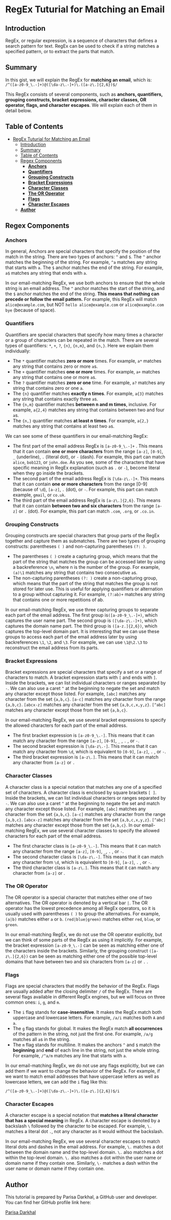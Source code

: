 # RegEx Tuturial for Matching an Email

## Introduction

RegEx, or regular expression, is a sequence of characters that defines a search pattern for text. RegEx can be used to check if a string matches a specified pattern, or to extract the parts that match.

## Summary

In this gist, we will explain the RegEx for **matching an email**, which is:
`/^([a-z0-9_\.-]+)@([\da-z\.-]+)\.([a-z\.]{2,6})$/`

This RegEx consists of several components, such as **anchors, quantifiers, grouping constructs, bracket expressions, character classes, OR operator, flags, and character escapes**. We will explain each of them in detail below.

## Table of Contents

- [RegEx Tuturial for Matching an Email](#regex-tuturial-for-matching-an-email)
  - [Introduction](#introduction)
  - [Summary](#summary)
  - [Table of Contents](#table-of-contents)
  - [Regex Components](#regex-components)
    - [**Anchors**](#anchors)
    - [**Quantifiers**](#quantifiers)
    - [**Grouping Constructs**](#grouping-constructs)
    - [**Bracket Expressions**](#bracket-expressions)
    - [**Character Classes**](#character-classes)
    - [**The OR Operator**](#the-or-operator)
    - [**Flags**](#flags)
    - [**Character Escapes**](#character-escapes)
  - [**Author**](#author)

## Regex Components

### **Anchors**

In general, Anchors are special characters that specify the position of the match in the string. There are two types of anchors: `^` and `$`. The `^` anchor matches the beginning of the string. For example, `^a` matches any string that starts with `a`. The `$` anchor matches the end of the string. For example, `a$` matches any string that ends with `a`.

In our email-matching RegEx, we use both anchors to ensure that the whole string is an email address. The `^` anchor matches the start of the string, and the `$` anchor matches the end of the string. **This means that nothing can precede or follow the email pattern.** For example, this RegEx will match `alice@example.com`, but NOT `hello alice@example.com` or `alice@example.com bye` (because of space).

### **Quantifiers**

Quantifiers are special characters that specify how many times a character or a group of characters can be repeated in the match. There are several types of quantifiers: `*`, `+`, `?`, `{n}`, `{n,m}`, and `{n,}`. Here we explain them individually:

- The `*` quantifier matches **zero or more** times. For example, `a*` matches any string that contains zero or more `a`s.
- The `+` quantifier matches **one or more** times. For example, `a+` matches any string that contains one or more `a`s.
- The `?` quantifier matches **zero or one** time. For example, `a?` matches any string that contains zero or one `a`.
- The `{n}` quantifier matches **exactly n times**. For example, `a{3}` matches any string that contains exactly three `a`s.
- The `{n,m}` quantifier matches **between n and m times**, inclusive. For example, `a{2,4}` matches any string that contains between two and four `a`s.
- The `{n,}` quantifier matches **at least n times**. For example, `a{2,}` matches any string that contains at least two `a`s.

We can see some of these quantifiers in our email-matching RegEx:

- The first part of the email address RegEx is `[a-z0-9_\.-]+` . This means that it can contain **one or more characters** from the range `[a-z]`, `[0-9]`, `_` (underline), `.` (literal dot), or `-` (dash). For example, this part can match `alice`, `bob123`, or `john.doe`. As you see, some of the characters that have specific meaning in RegEx explanation (such as `.` or `-`), become literal when they go inside the brackets.
- The second part of the email address RegEx is `[\da-z\.-]+`. This means that it can contain **one or more characters** from the range [0-9] (because of `\d`), `[a-z]`, `.` (dot), or `-`. For example, this part can match example, `gmail`, or `co.uk`.
- The third part of the email address RegEx is `[a-z\.]{2,6}`. This means that it can contain **between two and six characters** from the range `[a-z]` or `.` (dot). For example, this part can match `.com`, `.org`, or `.co.in`.

### **Grouping Constructs**

Grouping constructs are special characters that group parts of the RegEx together and capture them as submatches. There are two types of grouping constructs: parentheses `( )` and non-capturing parentheses `(?: )`.

- The parentheses `( )` create a capturing group, which means that the part of the string that matches the group can be accessed later by using a backreference `\n`, where n is the number of the group. For example, `(a)\1` matches any string that contains two consecutive `a`s.
- The non-capturing parentheses `(?: )` create a non-capturing group, which means that the part of the string that matches the group is not stored for later use. This is useful for applying quantifiers or alternation to a group without capturing it. For example, `(?:ab)+` matches any string that contains one or more repetitions of ab.

In our email-matching RegEx, we use three capturing groups to separate each part of the email address. The first group is`([a-z0-9_\.-]+)`, which captures the user name part. The second group is `([\da-z\.-]+)`, which captures the domain name part. The third group is `([a-z.]{2,6})`, which captures the top-level domain part. It is interesting that we can use these groups to access each part of the email address later by using backreferences `\1`, `\2`, and `\3`. For example, we can use `\1@\2.\3` to reconstruct the email address from its parts.

### **Bracket Expressions**

Bracket expressions are special characters that specify a set or a range of characters to match. A bracket expression starts with `[` and ends with `]`. Inside the brackets, we can list individual characters or ranges separated by `-`. We can also use a caret `^` at the beginning to negate the set and match any character except those listed.
For example, `[abc]` matches any character from the set `{a,b,c}`. `[a-c]` matches any character from the range `{a,b,c}`. `[abcx-z]` matches any character from the set `{a,b,c,x,y,z}`. `[^abc]` matches any character except those from the set `{a,b,c}`.

In our email-matching RegEx, we use several bracket expressions to specify the allowed characters for each part of the email address.

- The first bracket expression is `[a-z0-9_\.-]`. This means that it can match any character from the range `[a-z]`, `[0-9]`, `_` , `.` , or `-`.
- The second bracket expression is `[\da-z\.-]`. This means that it can match any character from `\d`, which is equivalent to `[0-9]`, `[a-z]`, `.` , or `-`.
- The third bracket expression is `[a-z\.]`. This means that it can match any character from `[a-z]` or `.`

### **Character Classes**

A character class is a special notation that matches any one of a specified set of characters. A character class is enclosed by square brackets `[ ]`. Inside the brackets, we can list individual characters or ranges separated by `-`. We can also use a caret `^` at the beginning to negate the set and match any character except those listed.
For example, `[abc]` matches any character from the set `{a,b,c}`. `[a-c]` matches any character from the range `{a,b,c}`. `[abcx-z]` matches any character from the set `{a,b,c,x,y,z}`. `[^abc]` matches any character except those from the set `{a,b,c}`.
In our email-matching RegEx, we use several character classes to specify the allowed characters for each part of the email address.

- The first character class is `[a-z0-9_\.-]`. This means that it can match any character from the range `[a-z]`, `[0-9]`, `_`, `.` , or `-`.
- The second character class is `[\da-z\.-]`. This means that it can match any character from `\d`, which is equivalent to `[0-9]`, `[a-z]`, `.` , or `-`.
- The third character class is `[a-z\.]`. This means that it can match any character from `[a-z]` or .

### **The OR Operator**

The OR operator is a special character that matches either one of two alternatives. The OR operator is denoted by a vertical bar `|`. The OR operator has the lowest precedence among all RegEx operators, so it is usually used with parentheses `( )` to group the alternatives. For example, `(a|b)` matches either `a` or `b`. `(red|blue|green)` matches either `red`, `blue`, or `green`.

In our email-matching RegEx, we do not use the OR operator explicitly, but we can think of some parts of the RegEx as using it implicitly. For example, the bracket expression `[a-z0-9_\.-]` can be seen as matching either one of the characters inside the brackets. Similarly, the grouping construct `([a-z\.]{2,6})` can be seen as matching either one of the possible top-level domains that have between two and six characters from `[a-z]` or `.` .

### **Flags**

Flags are special characters that modify the behavior of the RegEx. Flags are usually added after the closing delimiter `/` of the RegEx. There are several flags available in different RegEx engines, but we will focus on three common ones: `i`, `g`, and `m`.

- The `i` flag stands for **case-insensitive**. It makes the RegEx match both uppercase and lowercase letters. For example, `/a/i` matches both `A` and `a`.
- The `g` flag stands for global. It makes the RegEx match **all occurrences** of the pattern in the string, not just the first one. For example, `/a/g` matches all `a`s in the string.
- The `m` flag stands for multiline. It makes the anchors `^` and `$` match the **beginning** and **end** of each line in the string, not just the whole string. For example, `/^a/m` matches any line that starts with `a`.

In our email-matching RegEx, we do not use any flags explicitly, but we can add them if we want to change the behavior of the RegEx. For example, if we want to match email addresses that have uppercase letters as well as lowercase letters, we can add the `i` flag like this:

`/^([a-z0-9_\.-]+)@([\da-z\.-]+)\.([a-z\.]{2,6})$/i`

### **Character Escapes**

A character escape is a special notation that **matches a literal character that has a special meaning** in RegEx. A character escape is denoted by a backslash `\` followed by the character to be escaped. For example, `\.` matches a literal dot `.`, not any character as it would without the backslash.

In our email-matching RegEx, we use several character escapes to match literal dots and dashes in the email address. For example, `\.` matches a dot between the domain name and the top-level domain. `\.` also matches a dot within the top-level domain. `\.` also matches a dot within the user name or domain name if they contain one. Similarly, `\-` matches a dash within the user name or domain name if they contain one.

## **Author**

This tutorial is prepared by Parisa Darkhal, a GitHub user and developer. You can find her GitHub profile link here:

[Parisa Darkhal](https://github.com/parisadarkhal)
